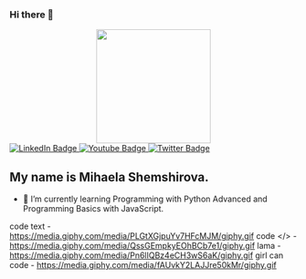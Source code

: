 ### Hi there 👋
<div id="header" align="center">
   <img src="https://media.giphy.com/media/PLGtXGjpuYv7HFcMJM/giphy.gif" width="200"/>
</div>
<div id="badges">
  <a href="your-linkedin-URL">
    <img src="https://img.shields.io/badge/LinkedIn-blue?style=for-the-badge&logo=linkedin&logoColor=white" alt="LinkedIn Badge"/>
  </a>
  <a href="your-youtube-URL">
    <img src="https://img.shields.io/badge/YouTube-red?style=for-the-badge&logo=youtube&logoColor=white" alt="Youtube Badge"/>
  </a>
  <a href="your-twitter-URL">
    <img src="https://img.shields.io/badge/Twitter-blue?style=for-the-badge&logo=twitter&logoColor=white" alt="Twitter Badge"/>
  </a>
</div>

## My name is Mihaela Shemshirova.
- 🌱 I’m currently learning Programming with Python Advanced and Programming Basics with JavaScript.


code text - https://media.giphy.com/media/PLGtXGjpuYv7HFcMJM/giphy.gif
code </> - https://media.giphy.com/media/QssGEmpkyEOhBCb7e1/giphy.gif
lama - https://media.giphy.com/media/Pn6lIQBz4eCH3wS6aK/giphy.gif
girl can code - https://media.giphy.com/media/fAUvkY2LAJJre50kMr/giphy.gif
